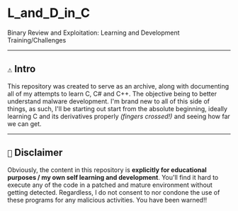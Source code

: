 # L_and_D_in_C
Binary Review and Exploitation: Learning and Development Training/Challenges

---

## `⚠️` Intro

This repository was created to serve as an archive, along with documenting all of my attempts to learn C, C# and C++. The objective being to better understand malware development. I'm brand new to all of this side of things, as such, I'll be starting out start from the absolute beginning, ideally learning C and its derivatives properly _(fingers crossed!)_ and seeing how far we can get.

---

## `🛑` Disclaimer

Obviously, the content in this repository is **explicitly for educational purposes / my own self learning and development**. You'll find it hard to execute any of the code in a patched and mature environment without getting detected. Regardless, I do not consent to nor condone the use of these programs for any malicious activities. You have been warned!!
